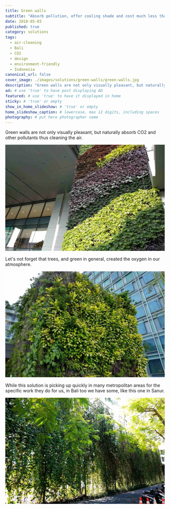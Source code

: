 ```yaml
---
title: Green walls
subtitle: "Absorb pollution, offer cooling shade and cost much less than any other walls."
date: 2018-05-03
published: true
category: solutions
tags:
  - air-cleaning
  - Bali
  - CO2
  - design
  - environment-friendly
  - Indonesia
canonical_url: false
cover_image: ./images/solutions/green-walls/green-walls.jpg
description: "Green walls are not only visually pleasant, but naturally absorb CO2 and other pollutants thus cleaning the air." # max 160 digits cos dunno how to trim it, yet......
ad: # use 'true' to have post displaying AD
featured: # use 'true' to have it displayed in home
sticky: # 'true' or empty
show_in_home_slideshow: # 'true' or empty
home_slideshow_caption: # lowercase, max 12 digits, including spaces
photography: # put here photographer name
---
```


Green walls are not only visually pleasant, but naturally absorb CO2 and other pollutants thus cleaning the air.

![Singapore Raffles Hospital](./images/solutions/green-walls/green-walls-02.jpg)


Let's not forget that trees, and green in general, created the oxygen in our atmosphere.

![Singapore Orchard Mall rooftop](./images/solutions/green-walls/green-walls-03.jpg)

While this solution is picking up quickly in many metropolitan areas for the specific work they do for us, in Bali too we have some, like this one in Sanur.

![Bali, Sanur](./images/solutions/green-walls/green-walls.jpg)
